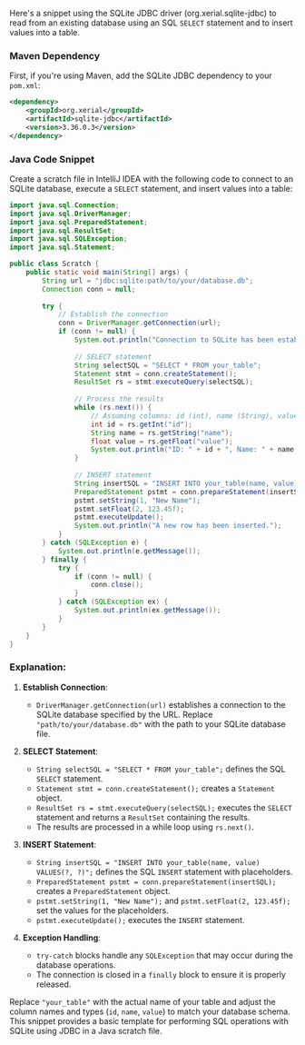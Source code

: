 Here's a snippet using the SQLite JDBC driver (org.xerial.sqlite-jdbc) to read from an existing database using an SQL `SELECT` statement and to insert values into a table.

### Maven Dependency
First, if you're using Maven, add the SQLite JDBC dependency to your `pom.xml`:

```xml
<dependency>
    <groupId>org.xerial</groupId>
    <artifactId>sqlite-jdbc</artifactId>
    <version>3.36.0.3</version>
</dependency>
```

### Java Code Snippet
Create a scratch file in IntelliJ IDEA with the following code to connect to an SQLite database, execute a `SELECT` statement, and insert values into a table:

```java
import java.sql.Connection;
import java.sql.DriverManager;
import java.sql.PreparedStatement;
import java.sql.ResultSet;
import java.sql.SQLException;
import java.sql.Statement;

public class Scratch {
    public static void main(String[] args) {
        String url = "jdbc:sqlite:path/to/your/database.db";
        Connection conn = null;
        
        try {
            // Establish the connection
            conn = DriverManager.getConnection(url);
            if (conn != null) {
                System.out.println("Connection to SQLite has been established.");
                
                // SELECT statement
                String selectSQL = "SELECT * FROM your_table";
                Statement stmt = conn.createStatement();
                ResultSet rs = stmt.executeQuery(selectSQL);
                
                // Process the results
                while (rs.next()) {
                    // Assuming columns: id (int), name (String), value (float)
                    int id = rs.getInt("id");
                    String name = rs.getString("name");
                    float value = rs.getFloat("value");
                    System.out.println("ID: " + id + ", Name: " + name + ", Value: " + value);
                }
                
                // INSERT statement
                String insertSQL = "INSERT INTO your_table(name, value) VALUES(?, ?)";
                PreparedStatement pstmt = conn.prepareStatement(insertSQL);
                pstmt.setString(1, "New Name");
                pstmt.setFloat(2, 123.45f);
                pstmt.executeUpdate();
                System.out.println("A new row has been inserted.");
            }
        } catch (SQLException e) {
            System.out.println(e.getMessage());
        } finally {
            try {
                if (conn != null) {
                    conn.close();
                }
            } catch (SQLException ex) {
                System.out.println(ex.getMessage());
            }
        }
    }
}
```

### Explanation:

1. **Establish Connection**:
   - `DriverManager.getConnection(url)` establishes a connection to the SQLite database specified by the URL. Replace `"path/to/your/database.db"` with the path to your SQLite database file.

2. **SELECT Statement**:
   - `String selectSQL = "SELECT * FROM your_table";` defines the SQL `SELECT` statement.
   - `Statement stmt = conn.createStatement();` creates a `Statement` object.
   - `ResultSet rs = stmt.executeQuery(selectSQL);` executes the `SELECT` statement and returns a `ResultSet` containing the results.
   - The results are processed in a while loop using `rs.next()`.

3. **INSERT Statement**:
   - `String insertSQL = "INSERT INTO your_table(name, value) VALUES(?, ?)";` defines the SQL `INSERT` statement with placeholders.
   - `PreparedStatement pstmt = conn.prepareStatement(insertSQL);` creates a `PreparedStatement` object.
   - `pstmt.setString(1, "New Name");` and `pstmt.setFloat(2, 123.45f);` set the values for the placeholders.
   - `pstmt.executeUpdate();` executes the `INSERT` statement.

4. **Exception Handling**:
   - `try-catch` blocks handle any `SQLException` that may occur during the database operations.
   - The connection is closed in a `finally` block to ensure it is properly released.

Replace `"your_table"` with the actual name of your table and adjust the column names and types (`id`, `name`, `value`) to match your database schema. This snippet provides a basic template for performing SQL operations with SQLite using JDBC in a Java scratch file.
